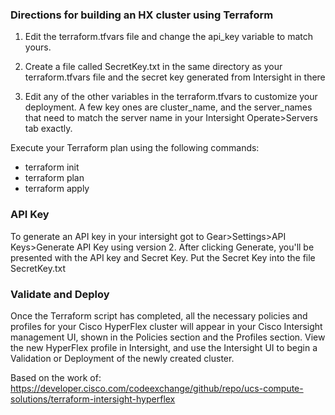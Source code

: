 ### Directions for building an HX cluster using Terraform

1) Edit the terraform.tfvars file and change the api_key variable to match yours. 

2) Create a file called SecretKey.txt in the same directory as your terraform.tfvars file and the secret key generated from Intersight in there

3) Edit any of the other variables in the terraform.tfvars to customize your deployment. A few key ones are cluster_name, and the server_names that need to match the server name in your Intersight Operate>Servers tab exactly.

Execute your Terraform plan using the following commands:
   - terraform init
   - terraform plan
   - terraform apply

### API Key
To generate an API key in your intersight got to Gear>Settings>API Keys>Generate API Key using version 2. After clicking Generate, you'll be presented with the API key and Secret Key. Put the Secret Key into the file SecretKey.txt


### Validate and Deploy
Once the Terraform script has completed, all the necessary policies and profiles for your Cisco HyperFlex cluster will appear in your Cisco Intersight management UI, shown in the Policies section and the Profiles section. 
View the new HyperFlex profile in Intersight, and use the Intersight UI to begin a Validation or Deployment of the newly created cluster.



Based on the work of:
https://developer.cisco.com/codeexchange/github/repo/ucs-compute-solutions/terraform-intersight-hyperflex
